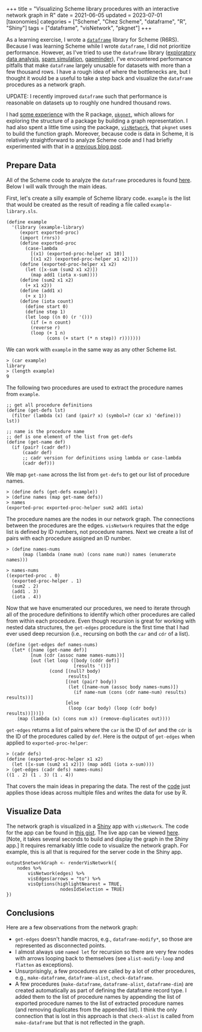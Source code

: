 +++
title = "Visualizing Scheme library procedures with an interactive network graph in R"
date = 2021-06-05
updated = 2023-07-01
[taxonomies]
categories = ["Scheme", "Chez Scheme", "dataframe", "R", "Shiny"]
tags = ["dataframe", "visNetwork", "pkgnet"]
+++

As a learning exercise, I wrote a [`dataframe`](https://github.com/hinkelman/dataframe/) library for Scheme (R6RS). Because I was learning Scheme while I wrote `dataframe`, I did not prioritize performance. However, as I've tried to use the `dataframe` library ([exploratory data analysis](/eda-scheme), [spam simulation](/spam-simulation-scheme/), [gapminder](/gapminder-base-r-scheme/)), I've encountered performance pitfalls that make `dataframe` largely unusable for datasets with more than a few thousand rows. I have a rough idea of where the bottlenecks are, but I thought it would be a useful to take a step back and visualize the `dataframe` procedures as a network graph. 

<!-- more -->

UPDATE: I recently improved `dataframe` such that performance is reasonable on datasets up to roughly one hundred thousand rows. 

I had [some experience](https://twitter.com/travishinkelman/status/1202359425635241984) with the R package, [`pkgnet`](https://uptake.github.io/pkgnet/), which allows for exploring the structure of a package by building a graph representation. I had also spent a little time using the package, [`visNetwork`](https://datastorm-open.github.io/visNetwork/), that `pkgnet` uses to build the function graph. Moreover, because code is data in Scheme, it is relatively straightforward to analyze Scheme code and I had briefly experimented with that in a [previous blog post](/viewing-source-code-r-chez-scheme). 

## Prepare Data

All of the Scheme code to analyze the `dataframe` procedures is found [here](https://github.com/hinkelman/dataframe/blob/master/network-graph/network-graph.ss). Below I will walk through the main ideas. 

First, let's create a silly example of Scheme library code. `example` is the list that would be created as the result of reading a file called `example-library.sls`.

```
(define example
  '(library (example-library)
     (export exported-proc)
     (import (rnrs))
     (define exported-proc
       (case-lambda
         [(x1) (exported-proc-helper x1 10)]
         [(x1 x2) (exported-proc-helper x1 x2)]))
     (define (exported-proc-helper x1 x2)
       (let ([x-sum (sum2 x1 x2)])
         (map add1 (iota x-sum))))
     (define (sum2 x1 x2)
       (+ x1 x2))
     (define (add1 x)
       (+ x 1))
     (define (iota count)
       (define start 0)
       (define step 1)
       (let loop ((n 0) (r '()))
         (if (= n count)
	     (reverse r)
	     (loop (+ 1 n)
	           (cons (+ start (* n step)) r)))))))
```

We can work with `example` in the same way as any other Scheme list.

```
> (car example)
library
> (length example)
9
```

The following two procedures are used to extract the procedure names from `example`.

```
;; get all procedure definitions
(define (get-defs lst)
  (filter (lambda (x) (and (pair? x) (symbol=? (car x) 'define))) lst))

;; name is the procedure name
;; def is one element of the list from get-defs
(define (get-name def)
  (if (pair? (cadr def))
      (caadr def)
      ;; cadr version for definitions using lambda or case-lambda
      (cadr def)))
```

We map `get-name` across the list from `get-defs` to get our list of procedure names.

```
> (define defs (get-defs example))
> (define names (map get-name defs))
> names
(exported-proc exported-proc-helper sum2 add1 iota)
```

The procedure names are the nodes in our network graph. The connections between the procedures are the edges. `visNetwork` requires that the edge list is defined by ID numbers, not procedure names. Next we create a list of pairs with each procedure assigned an ID number.

```
> (define names-nums 
      (map (lambda (name num) (cons name num)) names (enumerate names)))
                                                          
> names-nums
((exported-proc . 0)
  (exported-proc-helper . 1)
  (sum2 . 2)
  (add1 . 3)
  (iota . 4))
```
Now that we have enumerated our procedures, we need to iterate through all of the procedure definitions to identify which other procedures are called from within each procedure. Even though recursion is great for working with nested data structures, the `get-edges` procedure is the first time that I had ever used deep recursion (i.e., recursing on both the `car` and `cdr` of a list).

```
(define (get-edges def names-nums)
  (let* ([name (get-name def)]
         [num (cdr (assoc name names-nums))]
         [out (let loop ([body (cddr def)]
                         [results '()])
                (cond [(null? body)
                       results]
                      [(not (pair? body))
                       (let ([name-num (assoc body names-nums)])
                         (if name-num (cons (cdr name-num) results) results))]
                      [else
                       (loop (car body) (loop (cdr body) results))]))])
    (map (lambda (x) (cons num x)) (remove-duplicates out))))
```

`get-edges` returns a list of pairs where the `car` is the ID of `def` and the `cdr` is the ID of the procedures called by `def`. Here is the output of `get-edges` when applied to `exported-proc-helper`:

```
> (cadr defs)
(define (exported-proc-helper x1 x2)
  (let ([x-sum (sum2 x1 x2)]) (map add1 (iota x-sum))))
> (get-edges (cadr defs) names-nums)
((1 . 2) (1 . 3) (1 . 4))
```

That covers the main ideas in preparing the data. The rest of the [code](https://github.com/hinkelman/dataframe/blob/master/network-graph/network-graph.ss) just applies those ideas across multiple files and writes the data for use by R.

## Visualize Data

The network graph is visualized in a [Shiny](https://shiny.rstudio.com/) app with `visNetwork`. The code for the app can be found in [this gist](https://gist.github.com/hinkelman/df2422122a4a0588973dd2af443a1100). The live app can be viewed [here](https://hinkelman.shinyapps.io/dataframe-network-graph/). [Note, it takes several seconds to build and display the graph in the Shiny app.] It requires remarkably little code to visualize the network graph. For example, this is all that is required for the server code in the Shiny app.

```
output$networkGraph <- renderVisNetwork({
    nodes %>% 
        visNetwork(edges) %>%
        visEdges(arrows = "to") %>% 
        visOptions(highlightNearest = TRUE, 
                    nodesIdSelection = TRUE)
})
```

## Conclusions

Here are a few observations from the network graph:

* `get-edges` doesn't handle macros, e.g., `dataframe-modify*`, so those are represented as disconnected points.
* I almost always use `named let` for recursion so there are very few nodes with arrows looping back to themselves (see `alist-modify-loop` and `flatten` as exceptions).
* Unsurprisingly, a few procedures are called by a lot of other procedures, e.g., `make-dataframe`, `dataframe-alist`, `check-dataframe`.
* A few procedures (`make-dataframe`, `dataframe-alist`, `dataframe-dim`) are created automatically as part of defining the dataframe record type. I added them to the list of procedure names by appending the list of exported procedure names to the list of extracted procedure names (and removing duplicates from the appended list). I think the only connection that is lost in this approach is that `check-alist` is called from `make-dataframe` but that is not reflected in the graph.
